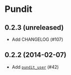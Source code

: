 # Pundit

## 0.2.3 (unreleased)

- Add CHANGELOG (#107)

## 0.2.2 (2014-02-07)

- Add [`pundit_user`](https://github.com/elabs/pundit#customize-pundit-user) (#42)
